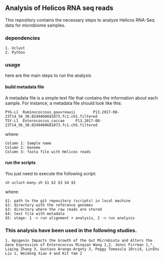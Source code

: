## Analysis of Helicos RNA seq reads

This repository contains the necessary steps to analyze Helicos RNA-Seq data for microbiome samples. 

### dependencies

    1. Uclust
    2. Python

### usage
here are the main steps to run the analysis

#### build metadata file
A metadata file is a simple text file that contains the information about each sample. For instance, a metadata file should look like this:

    PYG-L1  Ruminococcous_gauvreauii        P13.2017-08-23T14_56_30.0249460681073.fc1.ch1.filtered
    TSY-L1  Enterococcus_caccae     P13.2017-08-23T14_56_30.0249460681073.fc1.ch5.filtered

where:

    Column 1: Sample name
    Column 2: Genome
    Column 3: fasta file with Helicos reads

#### run the scripts
You just need to execute the following script:

    sh uclust-many.sh $1 $2 $3 $4 $5

where: 

    $1: path to the git repository (scripts) in local machine
    $2: directory with the reference genomes 
    $3: directory where the raw reads are stored
    $4: text file with metadata
    $5: stage: 1 -> run alignment + analysis, 2 -> run analysis

### This analysis have been used in the following studies.
    1. Apigenin Impacts the Growth of the Gut Microbiota and Alters the Gene Expression of Enterococcus Minqian Wang 1,2, Jenni Firrman 1,*, Liqing Zhang 3, Gustavo Arango-Argoty 3, Peggy Tomasula 1Orcid, LinShu Liu 1, Weidong Xiao 4 and Kit Yam 2
